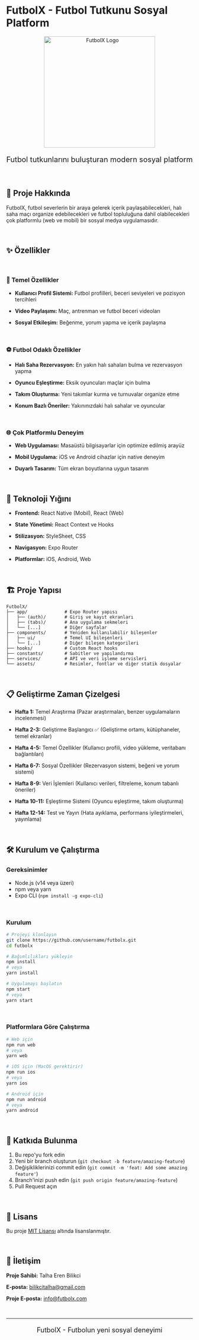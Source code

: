 # FutbolX - Futbol Tutkunu Sosyal Platform

<div align="center">
  <img src="https://placehold.co/600x400/4CAF50/FFFFFF/png?text=FutbolX+Logo" alt="FutbolX Logo" width="300"/>
  
  <p style="font-size: 20px; margin-top: 20px;">Futbol tutkunlarını buluşturan modern sosyal platform</p>
</div>

<br>

## 📱 Proje Hakkında

FutbolX, futbol severlerin bir araya gelerek içerik paylaşabilecekleri, halı saha maçı organize edebilecekleri ve futbol topluluğuna dahil olabilecekleri çok platformlu (web ve mobil) bir sosyal medya uygulamasıdır. 

<br>

## ✨ Özellikler

<br>

### 🔄 Temel Özellikler

- **Kullanıcı Profil Sistemi:** Futbol profilleri, beceri seviyeleri ve pozisyon tercihleri

- **Video Paylaşımı:** Maç, antrenman ve futbol beceri videoları

- **Sosyal Etkileşim:** Beğenme, yorum yapma ve içerik paylaşma

<br>

### ⚽ Futbol Odaklı Özellikler

- **Halı Saha Rezervasyon:** En yakın halı sahaları bulma ve rezervasyon yapma

- **Oyuncu Eşleştirme:** Eksik oyuncuları maçlar için bulma

- **Takım Oluşturma:** Yeni takımlar kurma ve turnuvalar organize etme

- **Konum Bazlı Öneriler:** Yakınınızdaki halı sahalar ve oyuncular

<br>

### 🌐 Çok Platformlu Deneyim

- **Web Uygulaması:** Masaüstü bilgisayarlar için optimize edilmiş arayüz

- **Mobil Uygulama:** iOS ve Android cihazlar için native deneyim

- **Duyarlı Tasarım:** Tüm ekran boyutlarına uygun tasarım

<br>

## 🚀 Teknoloji Yığını

- **Frontend:** React Native (Mobil), React (Web)

- **State Yönetimi:** React Context ve Hooks

- **Stilizasyon:** StyleSheet, CSS

- **Navigasyon:** Expo Router

- **Platformlar:** iOS, Android, Web

<br>

## 🏗️ Proje Yapısı

```
FutbolX/
├── app/              # Expo Router yapısı
│   ├── (auth)/       # Giriş ve kayıt ekranları
│   ├── (tabs)/       # Ana uygulama sekmeleri
│   └── [...]         # Diğer sayfalar
├── components/       # Yeniden kullanılabilir bileşenler
│   ├── ui/           # Temel UI bileşenleri
│   └── [...]         # Diğer bileşen kategorileri
├── hooks/            # Custom React hooks
├── constants/        # Sabitler ve yapılandırma
├── services/         # API ve veri işleme servisleri
└── assets/           # Resimler, fontlar ve diğer statik dosyalar
```

<br>

## 📋 Geliştirme Zaman Çizelgesi

- **Hafta 1:** Temel Araştırma (Pazar araştırmaları, benzer uygulamaların incelenmesi)

- **Hafta 2-3:** Geliştirme Başlangıcı ✅ (Geliştirme ortamı, kütüphaneler, temel ekranlar)

- **Hafta 4-5:** Temel Özellikler (Kullanıcı profili, video yükleme, veritabanı bağlantıları)

- **Hafta 6-7:** Sosyal Özellikler (Rezervasyon sistemi, beğeni ve yorum sistemi)

- **Hafta 8-9:** Veri İşlemleri (Kullanıcı verileri, filtreleme, konum tabanlı öneriler)

- **Hafta 10-11:** Eşleştirme Sistemi (Oyuncu eşleştirme, takım oluşturma)

- **Hafta 12-14:** Test ve Yayın (Hata ayıklama, performans iyileştirmeleri, yayınlama)

<br>

## 🛠️ Kurulum ve Çalıştırma

### Gereksinimler

- Node.js (v14 veya üzeri)
- npm veya yarn
- Expo CLI (`npm install -g expo-cli`)

<br>

### Kurulum

```bash
# Projeyi klonlayın
git clone https://github.com/username/futbolx.git
cd futbolx

# Bağımlılıkları yükleyin
npm install
# veya
yarn install

# Uygulamayı başlatın
npm start
# veya
yarn start
```

<br>

### Platformlara Göre Çalıştırma

```bash
# Web için
npm run web
# veya
yarn web

# iOS için (MacOS gerektirir)
npm run ios
# veya
yarn ios

# Android için
npm run android
# veya
yarn android
```

<br>

## 🤝 Katkıda Bulunma

1. Bu repo'yu fork edin
2. Yeni bir branch oluşturun (`git checkout -b feature/amazing-feature`)
3. Değişikliklerinizi commit edin (`git commit -m 'feat: Add some amazing feature'`)
4. Branch'inizi push edin (`git push origin feature/amazing-feature`)
5. Pull Request açın

<br>

## 📄 Lisans

Bu proje [MIT Lisansı](LICENSE) altında lisanslanmıştır.

<br>

## 📧 İletişim

**Proje Sahibi:** Talha Eren Bilikci  

**E-posta:** [bilikcitalha@gmail.com](mailto:bilikcitalha@gmail.com)  

**Proje E-posta:** [info@futbolx.com](mailto:info@futbolx.com)

<br>

---

<div align="center">
  <p style="font-size: 18px; margin-top: 20px;">FutbolX - Futbolun yeni sosyal deneyimi</p>
</div>
